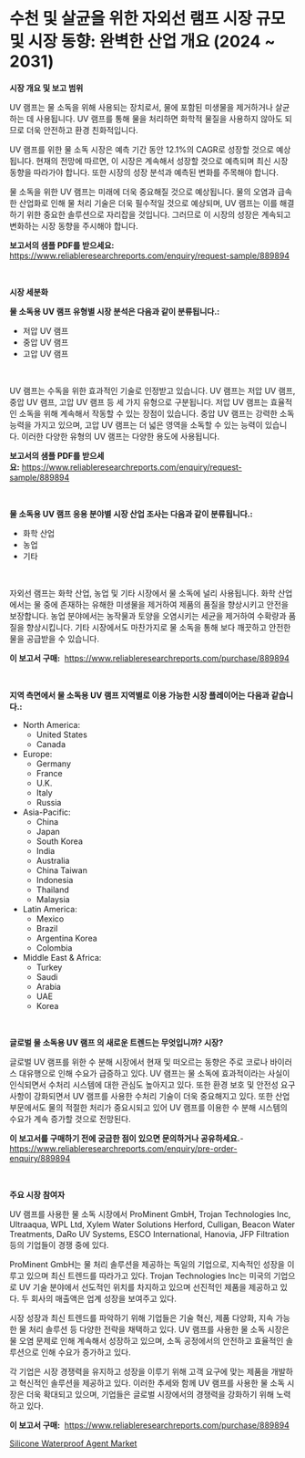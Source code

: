 <p><h1>수천 및 살균을 위한 자외선 램프 시장 규모 및 시장 동향: 완벽한 산업 개요 (2024 ~ 2031)</h1></p><p><strong>시장 개요 및 보고 범위</strong></p>
<p><p>UV 램프는 물 소독을 위해 사용되는 장치로서, 물에 포함된 미생물을 제거하거나 살균하는 데 사용됩니다. UV 램프를 통해 물을 처리하면 화학적 물질을 사용하지 않아도 되므로 더욱 안전하고 환경 친화적입니다. </p><p>UV 램프를 위한 물 소독 시장은 예측 기간 동안 12.1%의 CAGR로 성장할 것으로 예상됩니다. 현재의 전망에 따르면, 이 시장은 계속해서 성장할 것으로 예측되며 최신 시장 동향을 따라가야 합니다. 또한 시장의 성장 분석과 예측된 변화를 주목해야 합니다.</p><p>물 소독을 위한 UV 램프는 미래에 더욱 중요해질 것으로 예상됩니다. 물의 오염과 급속한 산업화로 인해 물 처리 기술은 더욱 필수적일 것으로 예상되며, UV 램프는 이를 해결하기 위한 중요한 솔루션으로 자리잡을 것입니다. 그러므로 이 시장의 성장은 계속되고 변화하는 시장 동향을 주시해야 합니다.</p></p>
<p><strong>보고서의 샘플 PDF를 받으세요:</strong> <a href="https://www.reliableresearchreports.com/enquiry/request-sample/889894">https://www.reliableresearchreports.com/enquiry/request-sample/889894</a></p>
<p>&nbsp;</p>
<p><strong>시장 세분화</strong></p>
<p><strong>물 소독용 UV 램프 유형별 시장 분석은 다음과 같이 분류됩니다.:</strong></p>
<p><ul><li>저압 UV 램프</li><li>중압 UV 램프</li><li>고압 UV 램프</li></ul></p>
<p>&nbsp;</p>
<p><p>UV 램프는 수독을 위한 효과적인 기술로 인정받고 있습니다. UV 램프는 저압 UV 램프, 중압 UV 램프, 고압 UV 램프 등 세 가지 유형으로 구분됩니다. 저압 UV 램프는 효율적인 소독을 위해 계속해서 작동할 수 있는 장점이 있습니다. 중압 UV 램프는 강력한 소독 능력을 가지고 있으며, 고압 UV 램프는 더 넓은 영역을 소독할 수 있는 능력이 있습니다. 이러한 다양한 유형의 UV 램프는 다양한 용도에 사용됩니다.</p></p>
<p><strong>보고서의 샘플 PDF를 받으세요:</strong>&nbsp;<a href="https://www.reliableresearchreports.com/enquiry/request-sample/889894">https://www.reliableresearchreports.com/enquiry/request-sample/889894</a></p>
<p>&nbsp;</p>
<p><strong> 물 소독용 UV 램프 응용 분야별 시장 산업 조사는 다음과 같이 분류됩니다.:</strong></p>
<p><ul><li>화학 산업</li><li>농업</li><li>기타</li></ul></p>
<p>&nbsp;</p>
<p><p>자외선 램프는 화학 산업, 농업 및 기타 시장에서 물 소독에 널리 사용됩니다. 화학 산업에서는 물 중에 존재하는 유해한 미생물을 제거하여 제품의 품질을 향상시키고 안전을 보장합니다. 농업 분야에서는 농작물과 토양을 오염시키는 세균을 제거하여 수확량과 품질을 향상시킵니다. 기타 시장에서도 마찬가지로 물 소독을 통해 보다 깨끗하고 안전한 물을 공급받을 수 있습니다.</p></p>
<p><strong>이 보고서 구매:</strong>&nbsp; <a href="https://www.reliableresearchreports.com/purchase/889894">https://www.reliableresearchreports.com/purchase/889894</a></p>
<p>&nbsp;</p>
<p><strong>지역 측면에서 물 소독용 UV 램프 지역별로 이용 가능한 시장 플레이어는 다음과 같습니다.:</strong></p>
<p><ul>
    <li>
        North America:
        <ul>
            <li>United States</li>
            <li>Canada</li>
        </ul>
    </li>
    <li>
        Europe:
        <ul>
            <li>Germany</li>
            <li>France</li>
            <li>U.K.</li>
            <li>Italy</li>
            <li>Russia</li>
        </ul>
    </li>
    <li>
        Asia-Pacific:
        <ul>
            <li>China</li>
            <li>Japan</li>
            <li>South Korea</li>
            <li>India</li>
            <li>Australia</li>
            <li>China Taiwan</li>
            <li>Indonesia</li>
            <li>Thailand</li>
            <li>Malaysia</li>
        </ul>
    </li>
    <li>
        Latin America:
        <ul>
            <li>Mexico</li>
            <li>Brazil</li>
            <li>Argentina Korea</li>
            <li>Colombia</li>
        </ul>
    </li>
    <li>
        Middle East & Africa:
        <ul>
            <li>Turkey</li>
            <li>Saudi</li>
            <li>Arabia</li>
            <li>UAE</li>
            <li>Korea</li>
        </ul>
    </li>
    </ul></p>
<p>&nbsp;</p>
<p><strong>글로벌 물 소독용 UV 램프 의 새로운 트렌드는 무엇입니까? 시장?</strong></p>
<p><p>글로벌 UV 램프를 위한 수 분해 시장에서 현재 및 떠오르는 동향은 주로 코로나 바이러스 대유행으로 인해 수요가 급증하고 있다. UV 램프는 물 소독에 효과적이라는 사실이 인식되면서 수처리 시스템에 대한 관심도 높아지고 있다. 또한 환경 보호 및 안전성 요구사항이 강화되면서 UV 램프를 사용한 수처리 기술이 더욱 중요해지고 있다. 또한 산업 부문에서도 물의 적절한 처리가 중요시되고 있어 UV 램프를 이용한 수 분해 시스템의 수요가 계속 증가할 것으로 전망된다.</p></p>
<p><strong>이 보고서를 구매하기 전에 궁금한 점이 있으면 문의하거나 공유하세요.</strong>- <a href="https://www.reliableresearchreports.com/enquiry/pre-order-enquiry/889894">https://www.reliableresearchreports.com/enquiry/pre-order-enquiry/889894</a></p>
<p>&nbsp;</p>
<p><strong>주요 시장 참여자</strong></p>
<p><p>UV 램프를 사용한 물 소독 시장에서 ProMinent GmbH, Trojan Technologies Inc, Ultraaqua, WPL Ltd, Xylem Water Solutions Herford, Culligan, Beacon Water Treatments, DaRo UV Systems, ESCO International, Hanovia, JFP Filtration 등의 기업들이 경쟁 중에 있다. </p><p>ProMinent GmbH는 물 처리 솔루션을 제공하는 독일의 기업으로, 지속적인 성장을 이루고 있으며 최신 트렌드를 따라가고 있다. Trojan Technologies Inc는 미국의 기업으로 UV 기술 분야에서 선도적인 위치를 차지하고 있으며 선진적인 제품을 제공하고 있다. 두 회사의 매출액은 업계 성장을 보여주고 있다.</p><p>시장 성장과 최신 트렌드를 파악하기 위해 기업들은 기술 혁신, 제품 다양화, 지속 가능한 물 처리 솔루션 등 다양한 전략을 채택하고 있다. UV 램프를 사용한 물 소독 시장은 물 오염 문제로 인해 계속해서 성장하고 있으며, 소독 공정에서의 안전하고 효율적인 솔루션으로 인해 수요가 증가하고 있다.</p><p>각 기업은 시장 경쟁력을 유지하고 성장을 이루기 위해 고객 요구에 맞는 제품을 개발하고 혁신적인 솔루션을 제공하고 있다. 이러한 추세와 함께 UV 램프를 사용한 물 소독 시장은 더욱 확대되고 있으며, 기업들은 글로벌 시장에서의 경쟁력을 강화하기 위해 노력하고 있다.</p></p>
<p><strong>이 보고서 구매:</strong>&nbsp;&nbsp;<a href="https://www.reliableresearchreports.com/purchase/889894">https://www.reliableresearchreports.com/purchase/889894</a></p>
<p><p><a href="https://github.com/Hazelklievgspy6vdcsmu106w/Market-Research-Report-List-1/blob/main/silicone-waterproof-agent-market.md">Silicone Waterproof Agent Market</a></p></p>

